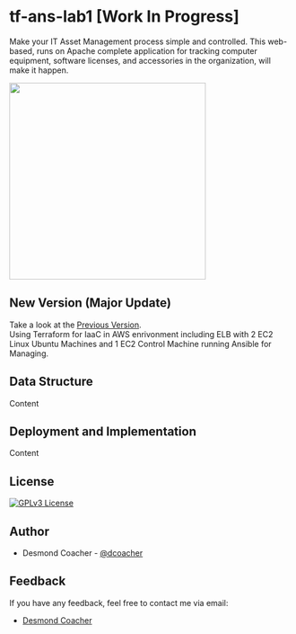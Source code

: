 # tf-ans-lab1 [Work In Progress]
Make your IT Asset Management process simple and controlled. This web-based, runs on Apache complete application for tracking computer equipment, software licenses, and accessories in the organization, will make it happen.

<img src="https://static.vecteezy.com/system/resources/thumbnails/019/153/003/small_2x/3d-minimal-programming-icon-coding-screen-web-development-concept-laptop-with-a-coding-screen-and-a-coding-icon-3d-illustration-png.png" width="350" height="350" />

## New Version (Major Update)
Take a look at the [Previous Version](https://github.com/dcoacher/it-asset-management).<br>
Using Terraform for IaaC in AWS enrivonment including ELB with 2 EC2 Linux Ubuntu Machines and 1 EC2 Control Machine running Ansible for Managing.

## Data Structure
Content

## Deployment and Implementation
Content

## License
[![GPLv3 License](https://img.shields.io/badge/License-GPL%20v3-yellow.svg)](https://github.com/dcoacher/tf-ans-lab1/blob/main/LICENSE)

## Author
- Desmond Coacher - [@dcoacher](https://github.com/dcoacher)

## Feedback
If you have any feedback, feel free to contact me via email: 
- [Desmond Coacher](mailto:dcoacher@outlook.com)
